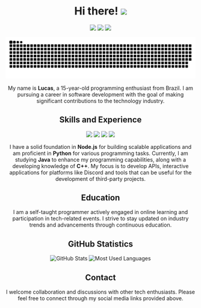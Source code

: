 <h1 align="center">Hi there! <img src="https://images-ext-2.discordapp.net/external/zXfi4pbNQnDyPEIwL0SI1SDa1en5JprLMu8g7snfcpk/https/cdn.discordapp.com/emojis/1070539611870347284.png" width="30px"></h1>

<p align="center">
  <a href="https://discord.com/users/1036018691562803260"><img src="https://img.shields.io/badge/-Discord-7289DA?style=flat-square&logo=discord&logoColor=white&link=https://discord.com/users/1036018691562803260"></a>
  <a href="https://www.instagram.com/emptydev/"><img src="https://img.shields.io/badge/-Instagram-E4405F?style=flat-square&logo=instagram&logoColor=white&link=https://www.instagram.com/emptydev/"></a>
  <a href="https://github.com/emptydev1"><img src="https://img.shields.io/badge/-GitHub-181717?style=flat-square&logo=github&logoColor=white&link=https://github.com/emptydev1"></a>
</p>

<img src="https://github.com/bimashazaman/Github-snake-SVG/blob/master/snake.svg"/>

<p align="center">
  My name is <strong>Lucas</strong>, a 15-year-old programming enthusiast from Brazil. I am pursuing a career in software development with the goal of making significant contributions to the technology industry.
</p>

<h2 align="center">Skills and Experience</h2>

<p align="center">
  <img src="https://img.shields.io/badge/-Node.js-339933?style=flat-square&logo=Node.js&logoColor=white">
  <img src="https://img.shields.io/badge/-Python-3776AB?style=flat-square&logo=Python&logoColor=white">
  <img src="https://img.shields.io/badge/-Java-007396?style=flat-square&logo=Java&logoColor=white">
  <img src="https://img.shields.io/badge/-C++-00599C?style=flat-square&logo=C%2B%2B&logoColor=white">
</p>

<p align="center">
  I have a solid foundation in <strong>Node.js</strong> for building scalable applications and am proficient in <strong>Python</strong> for various programming tasks. Currently, I am studying <strong>Java</strong> to enhance my programming capabilities, along with a developing knowledge of <strong>C++</strong>. My focus is to develop APIs, interactive applications for platforms like Discord and tools that can be useful for the development of third-party projects.
</p>

<h2 align="center">Education</h2>

<p align="center">
  I am a self-taught programmer actively engaged in online learning and participation in tech-related events. I strive to stay updated on industry trends and advancements through continuous education.
</p>

<h2 align="center">GitHub Statistics</h2>

<p align="center">
  <img src="https://github-readme-stats.vercel.app/api?username=emptydev1&show_icons=true&count_private=true&include_all_commits=true&theme=github_dark&hide_border=true" alt="GitHub Stats" />
  <img src="https://github-readme-stats.vercel.app/api/top-langs/?username=emptydev1&layout=compact&show_icons=true&theme=github_dark&hide_border=true" alt="Most Used Languages" />
</p>

<h2 align="center">Contact</h2>

<p align="center">
  I welcome collaboration and discussions with other tech enthusiasts. Please feel free to connect through my social media links provided above.
</p>